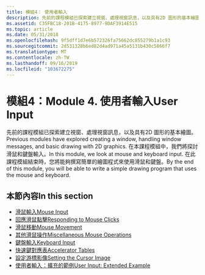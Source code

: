```yaml
---
title: 模組4： 使用者輸入
description: 先前的課程模組已探索建立視窗、處理視窗訊息，以及具有2D 圖形的基本繪圖。
ms.assetid: C35FBC18-201B-4175-8977-9DAF3914E515
ms.topic: article
ms.date: 05/31/2018
ms.openlocfilehash: 9f5dff1d7e6b572326fa75662dc855279b1a1c93
ms.sourcegitcommit: 2d531328b6ed82d4ad971a45a5131b430c5866f7
ms.translationtype: MT
ms.contentlocale: zh-TW
ms.lasthandoff: 09/16/2019
ms.locfileid: "103672275"
---
```

# <a name="module-4-user-input"></a><span data-ttu-id="a11c7-104">模組4：</span><span class="sxs-lookup"><span data-stu-id="a11c7-104">Module 4.</span></span> <span data-ttu-id="a11c7-105">使用者輸入</span><span class="sxs-lookup"><span data-stu-id="a11c7-105">User Input</span></span>

<span data-ttu-id="a11c7-106">先前的課程模組已探索建立視窗、處理視窗訊息，以及具有2D 圖形的基本繪圖。</span><span class="sxs-lookup"><span data-stu-id="a11c7-106">Previous modules have explored creating a window, handling window messages, and basic drawing with 2D graphics.</span></span> <span data-ttu-id="a11c7-107">在本課程模組中，我們將探討滑鼠和鍵盤輸入。</span><span class="sxs-lookup"><span data-stu-id="a11c7-107">In this module, we look at mouse and keyboard input.</span></span> <span data-ttu-id="a11c7-108">在此課程模組結束時，您將能夠撰寫簡單的繪圖程式來使用滑鼠和鍵盤。</span><span class="sxs-lookup"><span data-stu-id="a11c7-108">By the end of this module, you will be able to write a simple drawing program that uses the mouse and keyboard.</span></span>

## <a name="in-this-section"></a><span data-ttu-id="a11c7-109">本節內容</span><span class="sxs-lookup"><span data-stu-id="a11c7-109">In this section</span></span>

-   [<span data-ttu-id="a11c7-110">滑鼠輸入</span><span class="sxs-lookup"><span data-stu-id="a11c7-110">Mouse Input</span></span>](mouse-input.md)
-   [<span data-ttu-id="a11c7-111">回應滑鼠點擊</span><span class="sxs-lookup"><span data-stu-id="a11c7-111">Responding to Mouse Clicks</span></span>](mouse-clicks.md)
-   [<span data-ttu-id="a11c7-112">滑鼠移動</span><span class="sxs-lookup"><span data-stu-id="a11c7-112">Mouse Movement</span></span>](mouse-movement.md)
-   [<span data-ttu-id="a11c7-113">其他滑鼠操作</span><span class="sxs-lookup"><span data-stu-id="a11c7-113">Miscellaneous Mouse Operations</span></span>](other-mouse-operations.md)
-   [<span data-ttu-id="a11c7-114">鍵盤輸入</span><span class="sxs-lookup"><span data-stu-id="a11c7-114">Keyboard Input</span></span>](keyboard-input.md)
-   [<span data-ttu-id="a11c7-115">快速鍵對應表</span><span class="sxs-lookup"><span data-stu-id="a11c7-115">Accelerator Tables</span></span>](accelerator-tables.md)
-   [<span data-ttu-id="a11c7-116">設定游標影像</span><span class="sxs-lookup"><span data-stu-id="a11c7-116">Setting the Cursor Image</span></span>](setting-the-cursor-image.md)
-   [<span data-ttu-id="a11c7-117">使用者輸入：擴充的範例</span><span class="sxs-lookup"><span data-stu-id="a11c7-117">User Input: Extended Example</span></span>](user-input--extended-example.md)

 

 




